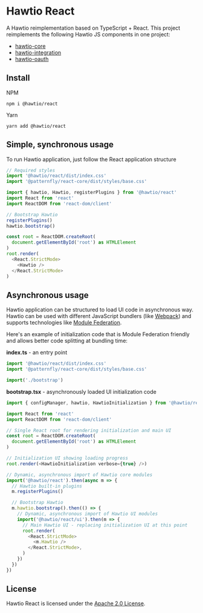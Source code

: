 # Hawtio React

A Hawtio reimplementation based on TypeScript + React.
This project reimplements the following Hawtio JS components in one project:

- [hawtio-core](https://github.com/hawtio/hawtio-core)
- [hawtio-integration](https://github.com/hawtio/hawtio-integration)
- [hawtio-oauth](https://github.com/hawtio/hawtio-oauth)

## Install

NPM

```console
npm i @hawtio/react
```

Yarn

```console
yarn add @hawtio/react
```

## Simple, synchronous usage

To run Hawtio application, just follow the React application structure

```javascript
// Required styles
import '@hawtio/react/dist/index.css'
import '@patternfly/react-core/dist/styles/base.css'

import { hawtio, Hawtio, registerPlugins } from '@hawtio/react'
import React from 'react'
import ReactDOM from 'react-dom/client'

// Bootstrap Hawtio
registerPlugins()
hawtio.bootstrap()

const root = ReactDOM.createRoot(
  document.getElementById('root') as HTMLElement
)
root.render(
  <React.StrictMode>
    <Hawtio />
  </React.StrictMode>
)
```

## Asynchronous usage

Hawtio application can be structured to load UI code in asynchronous way. Hawtio can be used with different
JavaScript bundlers (like [Webpack](https://webpack.js.org/)) and supports technologies like [Module Federation](https://webpack.js.org/concepts/module-federation/).

Here's an example of initialization code that is Module Federation friendly and allows better code splitting at bundling time:

**index.ts** - an entry point

```javascript
import '@hawtio/react/dist/index.css'
import '@patternfly/react-core/dist/styles/base.css'

import('./bootstrap')
```

**bootstrap.tsx** - asynchronously loaded UI initialization code

```javascript
import { configManager, hawtio, HawtioInitialization } from '@hawtio/react/init'

import React from 'react'
import ReactDOM from 'react-dom/client'

// Single React root for rendering initialization and main UI
const root = ReactDOM.createRoot(
  document.getElementById('root') as HTMLElement
)

// Initialization UI showing loading progress
root.render(<HawtioInitialization verbose={true} />)

// Dynamic, asynchronous import of Hawtio core modules
import('@hawtio/react').then(async m => {
  // Hawtio built-in plugins
  m.registerPlugins()

  // Bootstrap Hawtio
  m.hawtio.bootstrap().then(() => {
    // Dynamic, asynchronous import of Hawtio UI modules
    import('@hawtio/react/ui').then(m => {
      // Main Hawtio UI - replacing initialization UI at this point
      root.render(
        <React.StrictMode>
          <m.Hawtio />
        </React.StrictMode>,
      )
    })
  })
})
```

## License

Hawtio React is licensed under the [Apache 2.0 License](./LICENSE).
